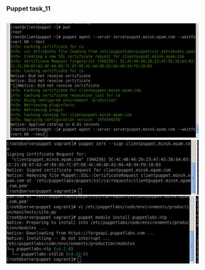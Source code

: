 ### Puppet task_11 
##
![](/sources/Screenshot.png)
![](/sources/Screenshot-1.png)
![](/sources/Screenshot-2.png)
